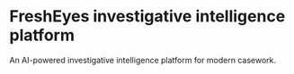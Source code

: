 # FreshEyes investigative intelligence platform

An AI-powered investigative intelligence platform for modern casework.
